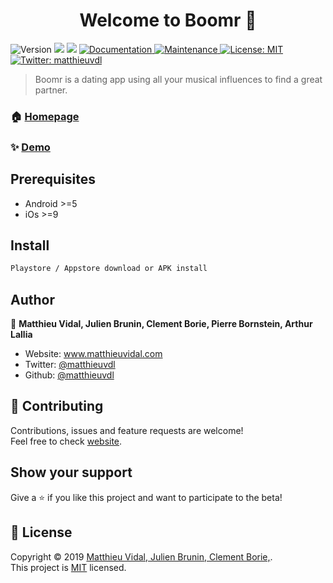 <h1 align="center">Welcome to Boomr 👋</h1>
<p>
  <img alt="Version" src="https://img.shields.io/badge/version-1.0.0-blue.svg?cacheSeconds=2592000" />
  <img src="https://img.shields.io/badge/npm-%3E%3D5.5.0-blue.svg" />
  <img src="https://img.shields.io/badge/node-%3E%3D9.3.0-blue.svg" />
  <a href="https://github.com/kefranabg/readme-md-generator#readme" target="_blank">
    <img alt="Documentation" src="https://img.shields.io/badge/documentation-yes-brightgreen.svg" />
  </a>
  <a href="https://github.com/kefranabg/readme-md-generator/graphs/commit-activity" target="_blank">
    <img alt="Maintenance" src="https://img.shields.io/badge/Maintained%3F-yes-green.svg" />
  </a>
  <a href="https://github.com/kefranabg/readme-md-generator/blob/master/LICENSE" target="_blank">
    <img alt="License: MIT" src="https://img.shields.io/github/license/matthieuvdl/Boomrr" />
  </a>
  <a href="https://twitter.com/matthieuvdl" target="_blank">
    <img alt="Twitter: matthieuvdl" src="https://img.shields.io/twitter/follow/matthieuvdl.svg?style=social" />
  </a>
</p>

> Boomr is a dating app using all your musical influences to find a great partner. 

### 🏠 [Homepage](https://github.com/matthieuvdl/boomr/#readme)

### ✨ [Demo](http://boomr.matthieuvidal.com/)

## Prerequisites

- Android >=5
- iOs >=9

## Install

```sh
Playstore / Appstore download or APK install
```

## Author

👤 **Matthieu Vidal, Julien Brunin, Clement Borie, Pierre Bornstein, Arthur Lallia**

* Website: www.matthieuvidal.com
* Twitter: [@matthieuvdl](https://twitter.com/matthieuvdl)
* Github: [@matthieuvdl](https://github.com/matthieuvdl)

## 🤝 Contributing

Contributions, issues and feature requests are welcome!<br />Feel free to check [website](https://boomr.matthieuvidal.com/).

## Show your support

Give a ⭐️ if you like this project and want to participate to the beta!

## 📝 License

Copyright © 2019 [Matthieu Vidal, Julien Brunin, Clement Borie,](https://github.com/matthieuvdl).<br />
This project is [MIT](https://github.com/matthieuvdl/boomr/master/LICENSE) licensed.